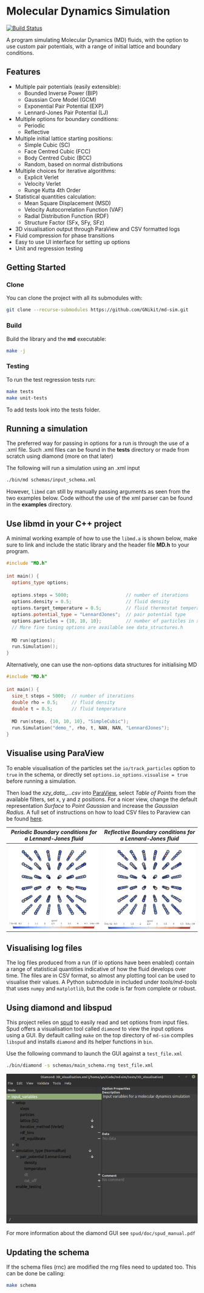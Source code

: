 # Molecular Dynamics Simulation

[![Build Status](https://travis-ci.com/GNikit/md-sim.svg?branch=master)](https://travis-ci.com/GNikit/md-sim)

A program simulating Molecular Dynamics (MD) fluids, with the option to use
custom pair potentials, with a range of initial lattice and boundary conditions.

<!-- ## Description

A program written to investigate the transition of a fluid from MD to SPH.
The C++ files **MD.cpp** and **MD.h** contain the core of the fluid simulation
while **tools/md-tools** contains some analysis methods written in Python.
The file **bin/md** executable in combination with the schema under **schemas**
can be used to simulate a fluid with any initial parameters,
by simply changing the xml file passed to **md**, like so:

```sh
./bin/md input_options.xml
```

Examples where the MD class is used as part of a C++ file can be found under
**examples** -->

## Features

* Multiple pair potentials (easily extensible):
  * Bounded Inverse Power (BIP)
  * Gaussian Core Model (GCM)
  * Exponential Pair Potential (EXP)
  * Lennard-Jones Pair Potential (LJ)
* Multiple options for boundary conditions:
  * Periodic
  * Reflective
* Multiple initial lattice starting positions:
  * Simple Cubic (SC)
  * Face Centred Cubic (FCC)
  * Body Centred Cubic (BCC)
  * Random, based on normal distributions
* Multiple choices for iterative algorithms:
  * Explicit Verlet
  * Velocity Verlet
  * Runge Kutta 4th Order
* Statistical quantities calculation:
  * Mean Square Displacement (MSD)
  * Velocity Autocorrelation Function (VAF)
  * Radial Distribution Function (RDF)
  * Structure Factor (SFx, SFy, SFz)
* 3D visualisation output through ParaView and CSV formatted logs
* Fluid compression for phase transitions
* Easy to use UI interface for setting up options
* Unit and regression testing

## Getting Started

### Clone

You can clone the project with all its submodules with:

```bash
git clone --recurse-submodules https://github.com/GNikit/md-sim.git
```

### Build

Build the library and the **md** executable:

```bash
make -j
```

### Testing

To run the test regression tests run:

```bash
make tests
make unit-tests
```

To add tests look into the tests folder.

## Running a simulation

The preferred way for passing in options for a run is through the use of a .xml
file. Such .xml files can be found in the **tests** directory or made from
scratch using diamond (more on that later)<!-- todo: add hyperlink to later section -->

The following will run a simulation using an .xml input

```bash
./bin/md schemas/input_schema.xml
```

However, `libmd` can still by manually passing arguments as seen from the two
examples below.
Code without the use of the xml parser can be found in the **examples** directory.

## Use libmd in your C++ project

A minimal working example of how to use the `libmd.a` is shown below, make sure
to link and include the static library and the header file **MD.h** to your program.

```C++
#include "MD.h"

int main() {
  options_type options;

  options.steps = 5000;                     // number of iterations
  options.density = 0.5;                    // fluid density
  options.target_temperature = 0.5;         // fluid thermostat temperature
  options.potential_type = "LennardJones";  // pair potential type
  options.particles = {10, 10, 10};         // number of particles in xyz
  // More fine tuning options are available see data_structures.h

  MD run(options);
  run.Simulation();
}
```

Alternatively, one can use the non-options data structures for initialising MD

```C++
#include "MD.h"

int main() {
  size_t steps = 5000;  // number of iterations
  double rho = 0.5;     // fluid density
  double t = 0.5;       // fluid temperature

  MD run(steps, {10, 10, 10}, "SimpleCubic");
  run.Simulation("demo_", rho, t, NAN, NAN, "LennardJones");
}
```

## Visualise using ParaView

<!-- Use https://ezgif.com to compress and resize the .gif -->

To enable visualisation of the particles set the `io/track_particles` option
to `true` in the schema, or directly set `options.io_options.visualise = true`
before running a simulation.

Then load the *xzy_data_...csv* into [ParaView](https://www.paraview.org/),
select *Table of Points* from the available filters, set x, y and z positions.
For a nicer view, change the default representation *Surface* to
*Point Gaussian* and increase the *Gaussian Radius*.
A full set of instructions on how to load CSV files to Paraview can be found
[here](https://www.paraview.org/Wiki/ParaView/Data_formats).

| *Periodic Boundary conditions for a Lennard-Jones fluid* | *Reflective Boundary conditions for a Lennard-Jones fluid* |
| -------------------------------------------------------- | ---------------------------------------------------------- |
| ![Alt](./resources/perioic-bcs-optimised-small.gif)      | ![Alt](./resources/reflective-bcs-optimised-small.gif)     |

## Visualising log files

The log files produced from a run (if io options have been enabled) contain a
range of statistical quantities indicative of how the fluid develops over time.
The files are in CSV format, so almost any plotting tool can be used to
visualise their values. A Python submodule in included under *tools/md-tools*
that uses `numpy` and `matplotlib`, but the code is far from complete or robust.

## Using diamond and libspud

This project relies on [spud](https://github.com/fluidityproject/spud) to
easily read and set options from input files. Spud offers a visualisation tool
called `diamond` to view the input options using a GUI.
By default calling `make` on the top directory of `md-sim` compiles
`libspud` and installs `diamond` and its helper functions in `bin`.

Use the following command to launch the GUI against a `test_file.xml`

``` bash
./bin/diamond -s schemas/main_schema.rng test_file.xml
```

![alt](resources/diamond-gui.png)

For more information about the diamond GUI see `spud/doc/spud_manual.pdf`

## Updating the schema

If the schema files (rnc) are modified the rng files need to updated too.
This can be done be calling:

```bash
make schema
```
